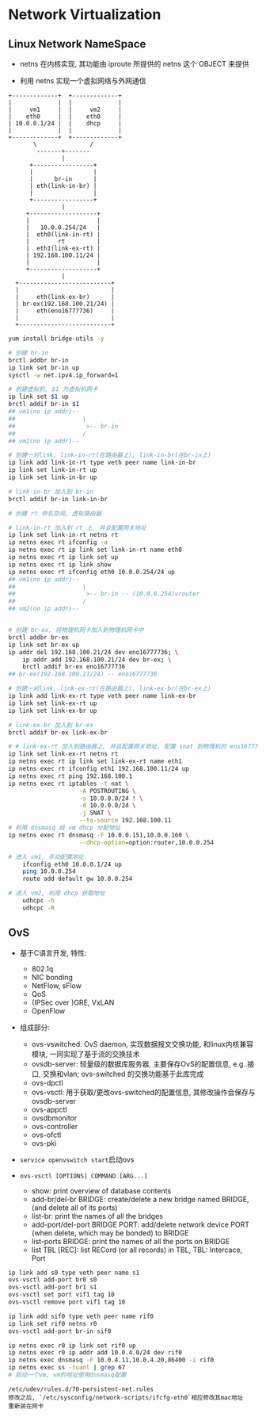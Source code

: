 # Network Virtualization

## Linux Network NameSpace

- netns 在内核实现, 其功能由 iproute 所提供的 netns 这个 OBJECT 来提供

- 利用 netns 实现一个虚拟网络与外网通信

```
+-------------+  +-------------+
|             |  |             |
|     vm1     |  |     vm2     |
|    eth0     |  |    eth0     |
| 10.0.0.1/24 |  |    dhcp     |
|             |  |             |
+-------------+  +-------------+
       \               /
        -------+-------
               |
      +-----------------+
      |                 |
      |      br-in      |
      | eth(link-in-br) |
      |                 |
      +-----------------+
               |
     +-------------------+
     |                   |
     |   10.0.0.254/24   |
     |  eth0(link-in-rt) |
     |        rt         |
     |  eth1(link-ex-rt) |
     | 192.168.100.11/24 |
     |                   |
     +-------------------+
               |
  +--------------------------+
  |                          |
  |     eth(link-ex-br)      |
  | br-ex(192.168.100.21/24) |
  |     eth(eno16777736)     |
  |                          |
  +--------------------------+
```

```sh
yum install bridge-utils -y

# 创建 br-in
brctl addbr br-in
ip link set br-in up
sysctl -w net.ipv4.ip_forward=1

# 创建虚拟机, $1 为虚拟机网卡
ip link set $1 up
brctl addif br-in $1
## vm1(no ip addr)--
##                   \
##                    >-- br-in
##                   /
## vm2(no ip addr)--

# 创建一对link, link-in-rt(在路由器上), link-in-br(在br-in上)
ip link add link-in-rt type veth peer name link-in-br
ip link set link-in-rt up
ip link set link-in-br up

# link-in-br 加入到 br-in
brctl addif br-in link-in-br

# 创建 rt 命名空间, 虚拟路由器

# link-in-rt 加入到 rt 上, 并且配置网关地址
ip link set link-in-rt netns rt
ip netns exec rt ifconfig -a
ip netns exec rt ip link set link-in-rt name eth0
ip netns exec rt ip link set up
ip netns exec rt ip link show
ip netns exec rt ifconfig eth0 10.0.0.254/24 up
## vm1(no ip addr)--
##                   \
##                    >-- br-in -- (10.0.0.254)vrouter
##                   /
## vm2(no ip addr)--


# 创建 br-ex, 将物理机网卡加入到物理机网卡中
brctl addbr br-ex
ip link set br-ex up
ip addr del 192.168.100.21/24 dev eno16777736; \
    ip addr add 192.168.100.21/24 dev br-ex; \
    brctl addif br-ex eno16777736
## br-ex(192.168.100.21/24) -- eno16777736

# 创建一对link, link-ex-rt(在路由器上), link-ex-br(在br-ex上)
ip link add link-ex-rt type veth peer name link-ex-br
ip link set link-ex-rt up
ip link set link-ex-br up

# link-ex-br 加入到 br-ex
brctl addif br-ex link-ex-br

# # link-ex-rt 加入到路由器上, 并且配置网关地址, 配置 snat 到物理机的 ens16777736
ip link set link-ex-rt netns rt
ip netns exec rt ip link set link-ex-rt name eth1
ip netns exec rt ifconfig eth1 192.168.100.11/24 up
ip netns exec rt ping 192.168.100.1
ip netns exec rt iptables -t nat \
                    -A POSTROUTING \
                    -s 10.0.0.0/24 ! \
                    -d 10.0.0.0/24 \
                    -j SNAT \
                    --to-source 192.168.100.11
# 利用 dnsmasq 给 vm dhcp 分配地址
ip netns exec rt dnsmasq -F 10.0.0.151,10.0.0.160 \
                    --dhcp-option=option:router,10.0.0.254

# 进入 vm1, 手动配置地址
    ifconfig eth0 10.0.0.1/24 up
    ping 10.0.0.254
    route add default gw 10.0.0.254

# 进入 vm2, 利用 dhcp 获取地址
    udhcpc -h
    udhcpc -R
```

## OvS

- 基于C语言开发, 特性:
    - 802.1q
    - NIC bonding
    - NetFlow, sFlow
    - QoS
    - (IPSec over )GRE, VxLAN
    - OpenFlow

- 组成部分:
    - ovs-vswitched: OvS daemon, 实现数据报文交换功能, 和linux内核兼容模块, 一同实现了基于流的交换技术
    - ovsdb-server: 轻量级的数据库服务器, 主要保存OvS的配置信息, e.g..接口, 交换和vlan; ovs-switched 的交换功能基于此库完成
    - ovs-dpctl
    - ovs-vsctl: 用于获取/更改ovs-switched的配置信息, 其修改操作会保存与ovsdb-server
    - ovs-appctl
    - ovsdbmonitor
    - ovs-controller
    - ovs-ofctl
    - ovs-pki

- `service openvswitch start`启动ovs



- `ovs-vsctl [OPTIONS] COMMAND [ARG...]`
    - show: print overview of database contents
    - add-br/del-br BRIDGE: create/delete a new bridge named BRIDGE, (and delete all of its ports)
    - list-br: print the names of all the bridges
    - add-port/del-port BRIDGE PORT: add/delete network device PORT (when delete, which may be bonded) to BRIDGE
    - list-ports BRIDGE: print the names of all the ports on BRIDGE
    - list TBL [REC]: list RECord (or all records) in TBL, TBL: Intercace, Port

```sh
ip link add s0 type veth peer name s1
ovs-vsctl add-port br0 s0
ovs-vsctl add-port br1 s1
ovs-vsctl set port vif1 tag 10
ovs-vsctl remove port vif1 tag 10
```

```sh
ip link add sif0 type veth peer name rif0
ip link set rif0 netns r0
ovs-vsctl add-port br-in sif0

ip netns exec r0 ip link set rif0 up
ip netns exec r0 ip addr add 10.0.4.0/24 dev rif0
ip netns exec dnsmasq -F 10.0.4.11,10.0.4.20,86400 -i rif0
ip netns exec ss -tuanl | grep 67
# 启动一个vm, vm的地址使用dnsmasq配置
```

```
/etc/udev/rules.d/70-persistent-net.rules
修改之后, `/etc/sysconfig/network-scripts/ifcfg-eth0`相应修改其mac地址
重新装在网卡
```
